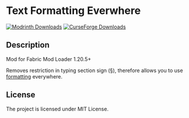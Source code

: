 # Text Formatting Everwhere

[![Modrinth Downloads](https://img.shields.io/modrinth/dt/text-formatting-everywhere?style=for-the-badge&logo=modrinth&color=%2300AF5C)](https://modrinth.com/mod/text-formatting-everywhere)
[![CurseForge Downloads](https://img.shields.io/curseforge/dt/1152847?style=for-the-badge&logo=curseforge&color=%23F16436)](https://www.curseforge.com/minecraft/mc-mods/text-formatting-everywhere)

## Description

Mod for Fabric Mod Loader 1.20.5+

Removes restriction in typing section sign (§), therefore allows you to use [formatting](https://minecraft.wiki/w/Formatting_codes) everywhere.

## License 

The project is licensed under MIT License.
